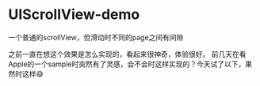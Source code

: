 # UIScrollView-demo
一个普通的scrollView，但滑动时不同的page之间有间隙

之前一直在想这个效果是怎么实现的，看起来很神奇，体验很好。
前几天在看Apple的一个sample时突然有了灵感，会不会时这样实现的？今天试了以下，果然时这样😄
